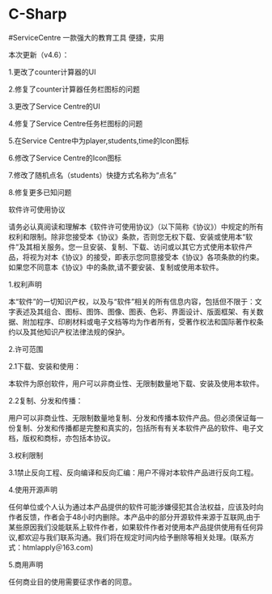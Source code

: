 # C-Sharp
#ServiceCentre
一款强大的教育工具
便捷，实用

本次更新（v4.6）：


1.更改了counter计算器的UI


2.修复了counter计算器任务栏图标的问题


3.更改了Service Centre的UI


4.修复了Service Centre任务栏图标的问题


5.在Service Centre中为player,students,time的Icon图标


6.修改了Service Centre的Icon图标


7.修改了随机点名（students）快捷方式名称为“点名”


8.修复更多已知问题


软件许可使用协议


请务必认真阅读和理解本《软件许可使用协议》（以下简称《协议》）中规定的所有权利和限制。除非您接受本《协议》条款，否则您无权下载、安装或使用本“软件”及其相关服务。您一旦安装、复制、下载、访问或以其它方式使用本软件产品，将视为对本《协议》的接受，即表示您同意接受本《协议》各项条款的约束。如果您不同意本《协议》中的条款,请不要安装、复制或使用本软件。


1.权利声明


本“软件”的一切知识产权，以及与“软件”相关的所有信息内容，包括但不限于：文字表述及其组合、图标、图饰、图像、图表、色彩、界面设计、版面框架、有关数据、附加程序、印刷材料或电子文档等均为作者所有，受著作权法和国际著作权条约以及其他知识产权法律法规的保护。


2.许可范围


2.1下载、安装和使用：


本软件为原创软件，用户可以非商业性、无限制数量地下载、安装及使用本软件。


2.2复制、分发和传播：


用户可以非商业性、无限制数量地复制、分发和传播本软件产品。但必须保证每一份复制、分发和传播都是完整和真实的，包括所有有关本软件产品的软件、电子文档，版权和商标，亦包括本协议。


3.权利限制


3.1禁止反向工程、反向编译和反向汇编：用户不得对本软件产品进行反向工程。


4.使用开源声明


任何单位或个人认为通过本产品提供的软件可能涉嫌侵犯其合法权益，应该及时向作者反馈，作者会于48小时内删除。本产品中的部分开源软件来源于互联网,由于某些原因我们没能联系上软件作者，如果软件作者对使用本产品提供使用有任何异议,都欢迎与我们联系沟通。我们将在规定时间内给予删除等相关处理。(联系方式：htmlapply＠163.com)


5.商用声明


任何商业目的使用需要征求作者的同意。
